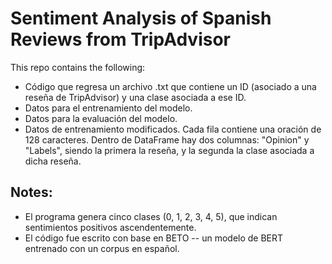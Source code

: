 # Sentiment Analysis of Spanish Reviews from TripAdvisor
This repo contains the following:

- Código que regresa un archivo .txt que contiene un ID (asociado a una reseña de TripAdvisor) y una clase asociada a ese ID. 
- Datos para el entrenamiento del modelo.
- Datos para la evaluación del modelo.
- Datos de entrenamiento modificados. Cada fila contiene una oración de 128 caracteres. Dentro de DataFrame hay dos columnas: "Opinion" y "Labels", siendo la primera la reseña, y la segunda la clase asociada a dicha reseña.

## Notes:
- El programa genera cinco clases (0, 1, 2, 3, 4, 5), que indican sentimientos positivos ascendentemente.
- El código fue escrito con base en BETO -- un modelo de BERT entrenado con un corpus en español.

